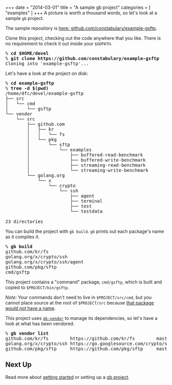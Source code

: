 +++
date        = "2014-03-01"
title       = "A sample gb project"
categories  = [ "examples" ]
+++
A picture is worth a thousand words, so let's look at a sample `gb` project.

The sample repository is [here: github.com/constabulary/example-gsftp](https://github.com/constabulary/example-gsftp).

Clone this project, checking out the code anywhere that you like. There is no requirement to check it out inside your <code>$GOPATH</code>.
<pre>% <b>cd $HOME/devel</b>
% <b>git clone https://github.com/constabulary/example-gsftp</b>
Cloning into 'example-gsftp'...</pre>

Let's have a look at the project on disk:
<pre>% <b>cd example-gsftp</b>
% <b>tree -d $(pwd)</b>
/home/dfc/devel/example-gsftp
├── src
│   └── cmd
│       └── gsftp
└── vendor
    └── src
        ├── github.com
        │   ├── kr
        │   │   └── fs
        │   └── pkg
        │       └── sftp
        │           └── examples
        │               ├── buffered-read-benchmark
        │               ├── buffered-write-benchmark
        │               ├── streaming-read-benchmark
        │               └── streaming-write-benchmark
        └── golang.org
            └── x
                └── crypto
                    └── ssh
                        ├── agent
                        ├── terminal
                        ├── test
                        └── testdata

23 directories</pre>

You can build the project with `gb build`. `gb` prints out each package's name as it compiles it.
<pre>% <b>gb build</b>
github.com/kr/fs
golang.org/x/crypto/ssh
golang.org/x/crypto/ssh/agent
github.com/pkg/sftp
cmd/gsftp</pre>

This project contains a "command" package, `cmd/gsftp`, which is built and copied to `$PROJECT/bin/gsftp`.

_Note:_ Your commands don't need to live in `$PROJECT/src/cmd`, but you cannot place source at the root of `$PROJECT/src` because [that package would not have a name](http://getgb.io/faq/#cannot-build-src-root).

This project uses [`gb-vendor`](/news/gb-vendor-2015-05-26/) to manage its dependencies, so let's have a look at what has been vendored.
<pre>% <b>gb vendor list</b>
github.com/kr/fs        https://github.com/kr/fs        master  2788f0dbd16903de03cb8186e5c7d97b69ad387b
golang.org/x/crypto/ssh https://go.googlesource.com/crypto/ssh  master  c10c31b5e94b6f7a0283272dc2bb27163dcea24b
github.com/pkg/sftp     https://github.com/pkg/sftp     master  f234c3c6540c0358b1802f7fd90c0879af9232eb</pre>

## Next Up

Read more about [getting started](/examples/getting-started/) or setting up a [gb project](/docs/project/).
